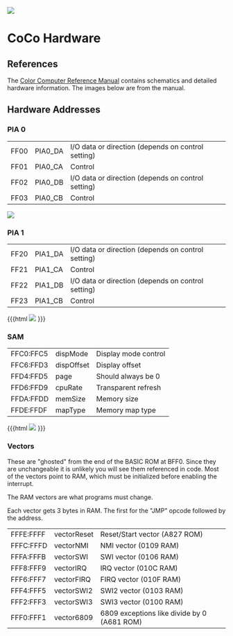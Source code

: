 
![](CoCoTech.jpg)

# CoCo Hardware

## References

The [Color Computer Reference Manual](http://sparksandflames.com/files/Color%20Computer%20Technical%20Reference%20Manual%20%28Tandy%29.pdf)
contains schematics and detailed hardware information. The images below are from the manual.

## Hardware Addresses

### PIA 0 

<!-- memory -->
| | | |
|:--------- |:--------- |:----------------- |
| FF00     | PIA0_DA | I/O data or direction (depends on control setting) |
| FF01     | PIA0_CA | Control |
| FF02     | PIA0_DB | I/O data or direction (depends on control setting) |
| FF03     | PIA0_CB | Control |

![](PIA0.jpg)

### PIA 1 

<!-- memory -->
| | | |
|:--------- |:--------- |:----------------- |
| FF20     | PIA1_DA | I/O data or direction (depends on control setting) |
| FF21     | PIA1_CA | Control |
| FF22     | PIA1_DB | I/O data or direction (depends on control setting) |
| FF23     | PIA1_CB | Control |

{{{html
<img src="PIA1.jpg">
}}}

### SAM

<!-- memory -->
| | | |
|:--------- |:--------- |:----------------- |
| FFC0:FFC5 | dispMode | Display mode control |
| FFC6:FFD3 | dispOffset | Display offset |
| FFD4:FFD5 | page | Should always be 0 |
| FFD6:FFD9 | cpuRate | Transparent refresh |
| FFDA:FFDD | memSize | Memory size |
| FFDE:FFDF | mapType | Memory map type |


{{{html
<img src="SAM.jpg">
}}}

### Vectors 

These are "ghosted" from the end of the BASIC ROM at BFF0. Since they are unchangeable it is
unlikely you will see them referenced in code. Most of the vectors point to RAM, which
must be initialized before enabling the interrupt. 

The RAM vectors are what programs must change.

Each vector gets 3 bytes in RAM. The first for the "JMP" opcode followed by the
address.

<!-- memory -->
| | | |
|:--------- |:--------- |:----------------- |
| FFFE:FFFF | vectorReset | Reset/Start vector (A827 ROM) |
| FFFC:FFFD | vectorNMI   | NMI vector (0109 RAM) |
| FFFA:FFFB | vectorSWI   | SWI vector (0106 RAM) |
| FFF8:FFF9 | vectorIRQ   | IRQ vector (010C RAM) |
| FFF6:FFF7 | vectorFIRQ  | FIRQ vector (010F RAM) |
| FFF4:FFF5 | vectorSWI2  | SWI2 vector (0103 RAM) |
| FFF2:FFF3 | vectorSWI3  | SWI3 vector (0100 RAM) |
| FFF0:FFF1 | vector6809  | 6809 exceptions like divide by 0 (A681 ROM) |

